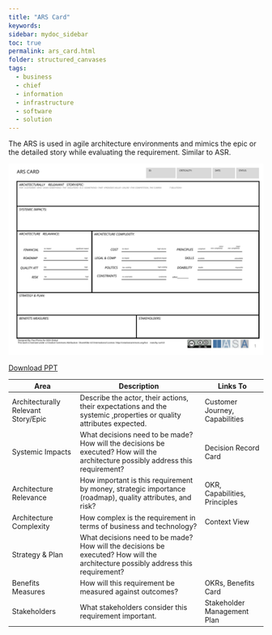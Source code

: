 ```yaml
---
title: "ARS Card"
keywords: 
sidebar: mydoc_sidebar
toc: true
permalink: ars_card.html
folder: structured_canvases
tags: 
  - business
  - chief
  - information
  - infrastructure
  - software
  - solution
---
```


The ARS is used in agile architecture environments and mimics the epic or the detailed story while evaluating the requirement. Similar to ASR. 

![image001](media/ars_card001.svg)

[Download PPT](media/ppt/ars_card.ppt)

| Area                                | Description                                                                                                                      | Links To                       |
| ----------------------------------- | -------------------------------------------------------------------------------------------------------------------------------- | ------------------------------ |
| Architecturally Relevant Story/Epic | Describe the actor, their actions, their expectations and the systemic ,properties or quality attributes expected.               | Customer Journey, Capabilities |
| Systemic Impacts                    | What decisions need to be made? How will the decisions be executed? How will the architecture possibly address this requirement? | Decision Record Card           |
| Architecture Relevance              | How important is this requirement by money, strategic importance (roadmap), quality attributes, and risk?                        | OKR, Capabilities, Principles  |
| Architecture Complexity             | How complex is the requirement in terms of business and technology?                                                              | Context View                   |
| Strategy & Plan                     | What decisions need to be made? How will the decisions be executed? How will the architecture possibly address this requirement? |                                |
| Benefits Measures                   | How will this requirement be measured against outcomes?                                                                          | OKRs, Benefits Card            |
| Stakeholders                        | What stakeholders consider this requirement important.                                                                           | Stakeholder Management Plan    |

